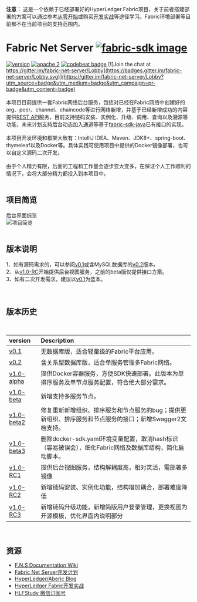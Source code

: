 **注意：** 这是一个依赖于已经部署好的HyperLedger Fabric项目，关于前者搭建部署的方案可以通过参考[从零开始](https://www.cnblogs.com/aberic/category/1148898.html)或购买[开发实战](https://item.jd.com/12381034.html?dist=jd)等途径学习。Fabric环境部署等目前都不在当前项目的支持范围内。
<br>
# Fabric Net Server [![fabric-sdk image](https://img.shields.io/badge/made%20by-aberic-orange.svg)](http://www.cnblogs.com/aberic/)
[![version](https://img.shields.io/badge/version-1.0RC3-green.svg)](https://github.com/aberic/fabric-net-server/tree/1.0-RC3)
[![apache 2](https://img.shields.io/hexpm/l/plug.svg?longCache=true)](https://github.com/aberic/fabric-sdk-container/blob/master/LICENSE)
[![codebeat badge](https://codebeat.co/badges/92aa24de-8a82-432b-83fb-ec7413615952)](https://codebeat.co/projects/github-com-aberic-fabric-net-server-master)
[![Join the chat at https://gitter.im/fabric-net-server/Lobby](https://badges.gitter.im/fabric-net-server/Lobby.svg)](https://gitter.im/fabric-net-server/Lobby?utm_source=badge&utm_medium=badge&utm_campaign=pr-badge&utm_content=badge)
<br><br>
本项目目前提供一套Fabric网络后台服务，包括对已经在Fabric网络中创建好的org、peer、channel、chaincode等进行网络新增，并基于已经新增成功的内容提供[REST API](https://github.com/aberic/fabric-net-server/blob/master/API_DEMO.md)服务，目前支持链码安装、实例化、升级、调用、查询以及溯源等功能，未来计划支持后台动态加入通道等基于[fabric-sdk-java](https://github.com/hyperledger/fabric-sdk-java)已有接口的实现。
<br><br>
本项目开发环境和框架大致有：IntelliJ IDEA、Maven、JDK8+、spring-boot、thymeleaf以及Docker等。具体实践可使用项目中提供的Docker镜像部署，也可以自定义源码二次开发。
<br><br>
由于个人精力有限，后面的工程和工作量会逐步变大变多，在保证个人工作顺利的情况下，会将大部分精力都投入到本项目中。
<br><br>
## 项目简览
后台界面综览
<br>
![项目简览](https://raw.githubusercontent.com/aberic/fabric-net-server/master/img/indexDemo.png "Fabric Net Server")
<br><br>
## 版本说明
1、如有源码需求的，可以参阅[v0.1](https://github.com/abericyang/fabric-net-server/tree/0.1)或含MySQL数据库的[v0.2](https://github.com/abericyang/fabric-net-server/tree/0.2)版本。
<br>
2、从[v1.0-RC](https://github.com/aberic/fabric-net-server/tree/1.0-RC1)开始提供后台视图服务，之前的beta版仅提供接口方案。
<br>
3、如有二次开发需求，建议以[v0.1](https://github.com/abericyang/fabric-net-server/tree/0.1)为蓝本。
<br>
<br><br>
## 版本历史
<br>

| version                                                                  | Description                                                                                |
| :--                                                                      | :--                                                                                        | 
| [v0.1](https://github.com/aberic/fabric-net-server/tree/0.1)             | 无数据库版，适合轻量级的Fabric平台应用。                                                        | 
| [v0.2](https://github.com/aberic/fabric-net-server/tree/0.2)             | 含关系型数据库版，适合单服务管理多Fabric网络。                                                   |
| [v1.0-alpha](https://github.com/aberic/fabric-net-server/tree/1.0-alpha) | 提供Docker容器服务，方便SDK快速部署。此版本为单排序服务及单节点服务配置，符合绝大部分需求。            |
| [v1.0-beta](https://github.com/aberic/fabric-net-server/tree/1.0-beta)   | 新增支持多服务节点。                                                                           | 
| [v1.0-beta2](https://github.com/aberic/fabric-net-server/tree/1.0-beta2) | 修复重新新增组织、排序服务和节点服务的bug；提供更新组织、排序服务和节点服务的接口；新增Swagger2文档支持。|
| [v1.0-beta3](https://github.com/aberic/fabric-net-server/tree/1.0-beta3) | 删除docker-sdk.yaml环境变量配置，取消hash标识（容易被误会），细化Fabric网络及数据库结构，简化启动脚本。|
| [v1.0-RC1](https://github.com/aberic/fabric-net-server/tree/1.0-RC1)     | 提供后台视图服务，结构解耦度高，相对灵活，需部署多镜像                                              |
| [v1.0-RC2](https://github.com/aberic/fabric-net-server/tree/1.0-RC2)     | 新增链码安装、实例化功能，结构增加耦合，部署难度降低                                               |
| [v1.0-RC3](https://github.com/aberic/fabric-net-server/tree/1.0-RC3)     | 新增链码升级功能，新增简版用户登录管理，更换视图为开源模板，优化界面内说明部分                         |

<br>

## 资源
* [F.N.S Documentation Wiki](https://github.com/aberic/fabric-net-server/wiki)
* [Fabric Net Server开发计划](https://github.com/aberic/fabric-net-server/wiki/Fabric-Net-Server%E5%BC%80%E5%8F%91%E8%AE%A1%E5%88%92)
* [HyperLedger/Aberic Blog](http://www.cnblogs.com/aberic/)
* [HyperLedger Fabric开发实战](https://item.jd.com/12381034.html?dist=jd)
* [HLFStudy 微信订阅号](https://camo.githubusercontent.com/bbde569d4617068fe0188d51b1ef8e47561d62ea/68747470733a2f2f696d61676573323031372e636e626c6f67732e636f6d2f626c6f672f313234303533302f3230313830322f313234303533302d32303138303230313130333733333831322d313733303930373534382e6a7067)